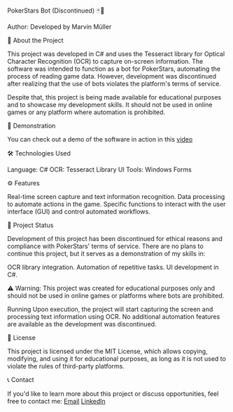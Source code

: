 PokerStars Bot (Discontinued) 🃏🤖

Author: Developed by Marvin Müller

📖 About the Project

This project was developed in C# and uses the Tesseract library for Optical Character Recognition (OCR) to capture on-screen information. The software was intended to function as a bot for PokerStars, automating the process of reading game data. However, development was discontinued after realizing that the use of bots violates the platform's terms of service.

Despite that, this project is being made available for educational purposes and to showcase my development skills. It should not be used in online games or any platform where automation is prohibited.

🚀 Demonstration

You can check out a demo of the software in action in this [video]( https://www.youtube.com/watch?v=m_SPDqyyTPI)

🛠️ Technologies Used

Language: C#
OCR: Tesseract Library
UI Tools: Windows Forms

⚙️ Features

Real-time screen capture and text information recognition.
Data processing to automate actions in the game.
Specific functions to interact with the user interface (GUI) and control automated workflows.

🚧 Project Status

Development of this project has been discontinued for ethical reasons and compliance with PokerStars' terms of service. There are no plans to continue this project, but it serves as a demonstration of my skills in:

OCR library integration.
Automation of repetitive tasks.
UI development in C#.

⚠️ Warning: This project was created for educational purposes only and should not be used in online games or platforms where bots are prohibited.

Running
Upon execution, the project will start capturing the screen and processing text information using OCR. No additional automation features are available as the development was discontinued.

📜 License

This project is licensed under the MIT License, which allows copying, modifying, and using it for educational purposes, as long as it is not used to violate the rules of third-party platforms.

📞 Contact

If you'd like to learn more about this project or discuss opportunities, feel free to contact me:
[Email](romanov.muller@gmail.com)
[LinkedIn](https://www.linkedin.com/in/marvin-muller-04449116a/)
